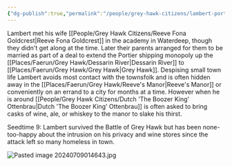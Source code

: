 ```yaml
---
{"dg-publish":true,"permalink":"/people/grey-hawk-citizens/lambert-portier/","tags":["Character","Faerun","GreyHawk"]}
---
```


Lambert met his wife [[People/Grey Hawk Citizens/Reeve Fona Goldcrest\|Reeve Fona Goldcrest]] in the academy in Waterdeep, though they didn't get along at the time.  Later their parents arranged for them to be married as part of a deal to extend the Portier shipping monopoly up the [[Places/Faerun/Grey Hawk/Dessarin River\|Dessarin River]] to [[Places/Faerun/Grey Hawk/Grey Hawk\|Grey Hawk]].  Despising small town life Lambert avoids most contact with the townsfolk and is often hidden away in the [[Places/Faerun/Grey Hawk/Reeve's Manor\|Reeve's Manor]] or conveniently on an errand to a city for months at a time.  However when he is around [[People/Grey Hawk Citizens/Dutch 'The Boozer King' Ottenbrau\|Dutch 'The Boozer King' Ottenbrau]] is often asked to bring casks of wine, ale, or whiskey to the manor to slake his thirst.  

Seedtime 9: Lambert survived the Battle of Grey Hawk but has been none-too-happy about the intrusion on his privacy and wine stores since the attack left so many homeless in town.  

![Pasted image 20240709014643.jpg](/img/user/Z_Attachments/Pasted%20image%2020240709014643.jpg)